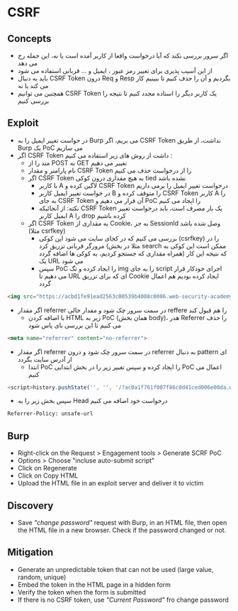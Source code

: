 # CSRF

## Concepts
- اگر سرور بررسی نکند که آیا درخواست واقعا از کاربر آمده است یا نه، این حمله رخ می دهد
- از این آسیب پذیری برای تغییر رمز عبور ، ایمیل و ... قربانی استفاده می شود
- باید به دنبال CSRF Token درون Req و Resp  بگردیم و آن را حذف کنیم تا ببینیم کار می کند یا نه
- همچنین می توانیم CSRF Token یک کاربر دیگر را استاده مجدد کنیم تا نتیجه را بررسی کنیم

## Exploit
- در خواست تغییر ایمیل را به Burp می بریم، اگر CSRF Token نداشت، از طریق Burp یک PoC می سازیم
- اگر CSRF Token داشت از روش های زیر استفاده می کنیم :
  - متد را از POST به GET تغییر می دهیم
  - نام پارامتر و مقدار CSRF Token را از درخواست حذف می کنیم
  - اگر CSRF Token به هیچ مقداری درون کوکی tied نشده باشد
    - با کاربر A لاگین کرده و CSRF Token درخواست تغییر ایمیل را برمی داریم
    - در خواست تغییر ایمیل کاربر B را متوقف کرده و CSRF Token کاربر A را به جای CSRF Token آن قرار می دهیم و PoC را ایجاد می کنیم
    - نکته: از آنجائیکه CSRF Token یک بار مصرف است، باید درخواست تغییر ایمیل کاربر A را drop کرده باشیم
  - اگر CSRF Token به مقداری از Cookie، به جز SessionId وصل شده باشد (مثلا csrfkey)
    - بررسی می کنیم که در کجای سایت می شود این کوکی (csrfkey) را در مرورگر قربانی تزریق کرد (مثلا در بخش search ممکن است این کوکی به همراه مقداری که جستجو کردیم، به کوکی ها اضافه گردد) که نتیجه این کار یک URL می شود
    - سپس PoC را ایجاد کرده و تگ img را به جای script اجرای خودکار قرار می دهیم تا URL ای که برای تزریق Cookie ایجاد کرده بودیم هم اعمال گردد
```HTML
<img src="https://acbd1fe91ead2563c00539b4008c0086.web-security-academy.net/?search=test%0d%0aSet-Cookie:%20csrfKey=TwzBeSszkg9tjKT3u97crNV7yWLVl0iU" onerror="document.forms[0].submit()">
``` 
 - اگر مقدار referrer در سمت سرور چک شود و مقدار خالی reffere را هم قبول کند
     - با اضافه کردن HTML زیر به PoC (همان بخش body)، هدر Referrer را حذف می کنیم تا این بررسی بای پاس شود
```HTML
<meta name="referrer" content="no-referrer">
```
 - اگر مقدار referrer در سمت سرور چک شود و درون referrer به دنبال pattern ای از آدرس سایت بگردد 
   - ابتدا PoC را ایجاد کرده و سپس تغییر زیر را در بخش ابتدایی PoC اعمال می کنیم
```Javascript
<script>history.pushState('', '', '/?ac0a1f761f007f86c0d41ced006e00da.web-security-academy.net')</script>
```
   - سپس بخش زیر را به Head درخواست خود اضافه می کنیم
```HTML
Referrer-Policy: unsafe-url
```

## Burp
- Right-click on the Request > Engagement tools > Generate SCRF PoC
- Options > Choose "incluse auto-submit script"
- Click on Regenerate
- Click on Copy HTML
- Upload the HTML file in an exploit server and deliver it to victim

## Discovery
- Save *"change password"* request with Burp, in an HTML file, then open the HTML file in a new browser. Check if the password changed or not.

## Mitigation
- Generate an unpredictable token that can not be used (large value, random, unique)
- Embed the token in the HTML page in a hidden form
- Verify the token when the form is submitted 
- If there is no CSRF token, use *"Current Password"* fro change password
